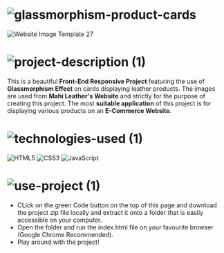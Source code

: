 <!-- Project Name -->
# ![glassmorphism-product-cards](https://user-images.githubusercontent.com/95453430/155045804-21f0cd62-8d03-4cbd-b6db-7ca1f316548b.svg)

<!-- Project Images -->
![Website Image Template 27](https://user-images.githubusercontent.com/95453430/155046075-bebb242b-99a1-4ea7-8592-b7f467442a12.svg)

<!-- Project Description -->
# ![project-description (1)](https://user-images.githubusercontent.com/95453430/155046159-ea2db80f-c86e-48d6-a795-27a96eead925.svg)

This is a beautiful **Front-End Responsive Project** featuring the use of **Glassmorphism Effect** on cards displaying leather products. The images are used from **Mahi Leather's Website** and strictly for the purpose of creating this project. The most **suitable application** of this project is for displaying various products on an **E-Commerce Website**.

<!-- Project Tech Stack -->
# ![technologies-used (1)](https://user-images.githubusercontent.com/95453430/155046387-93e8b2f3-d7dd-4797-bd93-b26c2c63e1eb.svg)
![HTML5](https://img.shields.io/badge/html5-%23E34F26.svg?style=for-the-badge&logo=html5&logoColor=white)
![CSS3](https://img.shields.io/badge/css3-%231572B6.svg?style=for-the-badge&logo=css3&logoColor=white)
![JavaScript](https://img.shields.io/badge/javascript-%23323330.svg?style=for-the-badge&logo=javascript&logoColor=%23F7DF1E)

<!-- Project Use Steps -->
# ![use-project (1)](https://user-images.githubusercontent.com/95453430/155046492-760c134f-e32c-436c-a7a8-4ca134a878b9.svg)

- CLick on the green Code button on the top of this page and download the project zip file locally and extract it onto a folder that is easily accessible on your computer.
- Open the folder and run the index.html file on your favourite browser (Google Chrome Recommended).
- Play around with the project!
